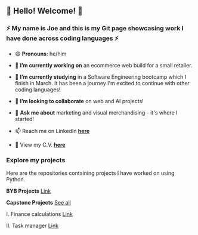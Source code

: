 ## 👋 Hello! Welcome! 👋

### ⚡️ My name is Joe and this is my Git page showcasing work I have done across coding languages ⚡️

- 😄 **Pronouns**: he/him
  
- 🔭 **I’m currently working on** an ecommerce web build for a small retailer.
  
- 🌱 **I’m currently studying** in a Software Engineering bootcamp which I finish in March. It has been a journey I'm excited to continue with other coding languages!
  
- 👯 **I’m looking to collaborate** on web and AI projects!
  
- 💬 **Ask me about** marketing and visual merchandising - it's where I started!
  
- 📫 Reach me on LinkedIn [**here**](https://www.linkedin.com/in/joe-burrows-0a1a05182/)

- 🙏 View my C.V. [**here**]()


### Explore my projects

Here are the repositories containing projects I have worked on using Python. 

**BYB Projects**
[Link](https://github.com/joeburrows9/byb_project)

**Capstone Projects**
[See all](https://github.com/joeburrows9/finalCapstone)


I. Finance calculations 
[Link]([https://github.com/joeburrows9/finalCapstone/blob/main/finance_calculations.py)


II. Task manager
[Link](https://github.com/joeburrows9/finalCapstone/blob/main/task_manager.py)
